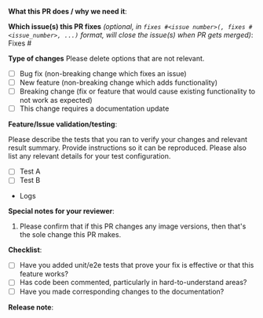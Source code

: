 <!--  Thanks for sending a pull request!  Here are some tips for you:
1. If this is your first time, read our contributor guidelines https://www.kubeflow.org/docs/about/contributing/ and developer guide https://github.com/kserve/kserve/blob/master/docs/DEVELOPER_GUIDE.md
2. If you want *faster* PR reviews, read how: https://git.k8s.io/community/contributors/guide/pull-requests.md#best-practices-for-faster-reviews
3. Follow the instructions for writing a release note: https://git.k8s.io/community/contributors/guide/release-notes.md
4. If the PR is unfinished, see how to mark it: https://git.k8s.io/community/contributors/guide/pull-requests.md#marking-unfinished-pull-requests
-->

**What this PR does / why we need it**:

**Which issue(s) this PR fixes** *(optional, in `fixes #<issue number>(, fixes #<issue_number>, ...)` format, will close the issue(s) when PR gets merged)*:
Fixes #

**Type of changes**
Please delete options that are not relevant.

- [ ] Bug fix (non-breaking change which fixes an issue)
- [ ] New feature (non-breaking change which adds functionality)
- [ ] Breaking change (fix or feature that would cause existing functionality to not work as expected)
- [ ] This change requires a documentation update

**Feature/Issue validation/testing**:

Please describe the tests that you ran to verify your changes and relevant result summary. Provide instructions so it can be reproduced.
Please also list any relevant details for your test configuration.

- [ ] Test A
- [ ] Test B

- Logs

**Special notes for your reviewer**:

1. Please confirm that if this PR changes any image versions, then that's the sole change this PR makes.

**Checklist**:

- [ ] Have you added unit/e2e tests that prove your fix is effective or that this feature works?
- [ ] Has code been commented, particularly in hard-to-understand areas?
- [ ] Have you made corresponding changes to the documentation?

**Release note**:
<!--  Write your release note:
1. Enter your extended release note in the below block. If the PR requires additional action from users switching to the new release, include the string "action required".
2. If no release note is required, just write "NONE".
-->
```release-note

```
